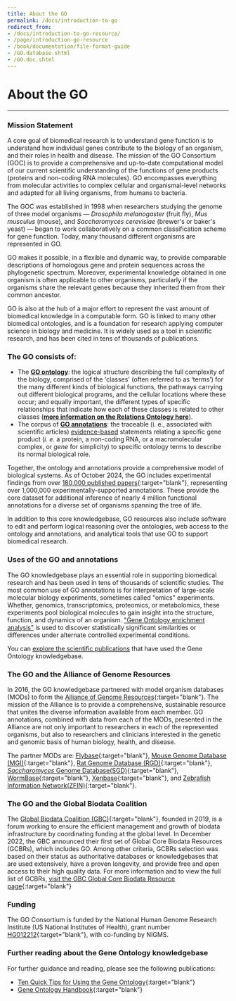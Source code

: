 ```yaml
---
title: About the GO
permalink: /docs/introduction-to-go
redirect_from: 
- /docs/introduction-to-go-resource/
- /page/introduction-go-resource
- /book/documentation/file-format-guide
- /GO.database.shtml
- /GO.doc.shtml
---
```


# About the GO
---
### Mission Statement

A core goal of biomedical research is to understand gene function is to understand how individual genes contribute to the biology of an organism, and their roles in health and disease. The mission of the GO Consortium (GOC) is to provide a comprehensive and up-to-date computational model of our current scientific understanding of the functions of gene products (proteins and non-coding RNA molecules). GO encompasses everything from molecular activities to complex cellular and organismal-level networks and adapted for all living organisms, from humans to bacteria. 

The GOC was established in 1998 when researchers studying the genome of three model organisms — *Drosophila melanogaster* (fruit fly), *Mus musculus* (mouse), and *Saccharomyces cerevisiae* (brewer's or baker's yeast) — began to work collaboratively on a common classification scheme for gene function. Today, many thousand different organisms are represented in GO. 

GO makes it possible, in a flexible and dynamic way, to provide comparable descriptions of homologous gene and protein sequences across the phylogenetic spectrum. Moreover, experimental knowledge obtained in one organism is often applicable to other organisms, particularly if the organisms share the relevant genes because they inherited them from their common ancestor. 

GO is also at the hub of a major effort to represent the vast amount of biomedical knowledge in a computable form. GO is linked to many other biomedical ontologies, and is a foundation for research applying computer science in biology and medicine. It is widely used as a tool in scientific research, and has been cited in tens of thousands of publications.

### The GO consists of:

+ The **[GO ontology](/docs/ontology-documentation/)**: the logical structure describing the full complexity of the biology, comprised of the 'classes' (often referred to as ‘terms’) for the many different kinds of biological functions, the pathways carrying out different biological programs, and the cellular locations where these occur; and equally important, the different types of specific relationships that indicate how each of these classes is related to other classes (**[more information on the Relations Ontology here](/docs/ontology-relations/)**).
+ The corpus of **[GO annotations](/docs/go-annotations/)**: the traceable (i. e., associated with scientific articles) [evidence-based](/docs/guide-go-evidence-codes/) statements relating a specific gene product (*i. e.* a protein, a non-coding RNA, or a macromolecular complex, or *gene* for simplicity) to specific ontology terms to describe its normal biological role.

Together, the ontology and annotations provide a comprehensive model of biological systems. As of October 2024, the GO includes experimental findings from over [180,000 published papers](https://www.ncbi.nlm.nih.gov/pubmed/?term=loprovGeneOntol[SB]){:target="blank"}, representing over 1,000,000 experimentally-supported annotations. These provide the core dataset for additional inference of nearly 4 million functional annotations for a diverse set of organisms spanning the tree of life.

In addition to this core knowledgebase, GO resources also include software to edit and perform logical reasoning over the ontologies, web access to the ontology and annotations, and analytical tools that use GO to support biomedical research.

### Uses of the GO and annotations
The GO knowledgebase plays an essential role in supporting biomedical research and has been used in tens of thousands of scientific studies. The most common use of GO annotations is for interpretation of large-scale molecular biology experiments, sometimes called "omics" experiments. Whether, genomics, transcriptomics, proteomics, or metabolomics, these experiments pool biological molecules to gain insight into the structure, function, and dynamics of an organism. ["Gene Ontology enrichment analysis"](/docs/go-enrichment-analysis) is used to discover statistically significant similarities or differences under alternate controlled experimental conditions.

You can [explore the scientific publications](/docs/literature/) that have used the Gene Ontology knowledgebase.

### The GO and the Alliance of Genome Resources
In 2016, the GO knowledgebase partnered with model organism databases (MODs) to form the [Alliance of Genome Resources](https://www.alliancegenome.org){:target="blank"}.  The mission of the Alliance is to provide a comprehensive, sustainable resource that unites the diverse information available from each member.  GO annotations, combined with data from each of the MODs, presented in the Alliance are not only important to researchers in each of the represented organisms, but also to researchers and clinicians interested in the genetic and genomic basis of human biology, health, and disease. 

The partner MODs are: [Flybase](https://flybase.org/){:target="blank"}, [Mouse Genome Database (MGI)](http://www.informatics.jax.org/){:target="blank"}, [Rat Genome Database (RGD)](https://rgd.mcw.edu/){:target="blank"}, [*Saccharomyces* Genome Database(SGD)](https://www.yeastgenome.org/){:target="blank"}, [WormBase](https://wormbase.org){:target="blank"}, [Xenbase](https://www.xenbase.org/entry/){:target="blank"}, and [Zebrafish Information Network(ZFIN)](https://zfin.org/){:target="blank"}.

### The GO and the Global Biodata Coalition
The [Global Biodata Coalition (GBC)](https://globalbiodata.org){:target="blank"}, founded in 2019, is a forum working to ensure the efficient management and growth of biodata infrastructure by coordinating funding at the global level. In December 2022, the GBC announced their first set of Global Core Biodata Resources (GCBRs), which includes GO. Among other criteria, GCBRs selection was based on their status as authoritative databases or knowledgebases that are used extensively, have a proven longevity, and provide free and open access to their high quality data. For more information and to view the full list of GCBRs, [visit the GBC Global Core Biodata Resource page](https://globalbiodata.org/scientific-activities/global-core-biodata-resources/){:target="blank"}

### Funding
The GO Consortium is funded by the National Human Genome Research Institute (US National Institutes of Health), grant number [HG012212](https://reporter.nih.gov/search/BqfmFvQGv0CWrEFOkzTp-w/project-details/10348001){:target="blank"}, with co-funding by NIGMS.
### Further reading about the Gene Ontology knowledgebase
For further guidance and reading, please see the following publications:

* [Ten Quick Tips for Using the Gene Ontology](http://journals.plos.org/ploscompbiol/article?id=10.1371/journal.pcbi.1003343){:target="blank"}
* [Gene Ontology Handbook](https://link.springer.com/book/10.1007%2F978-1-4939-3743-1){:target="blank"}
